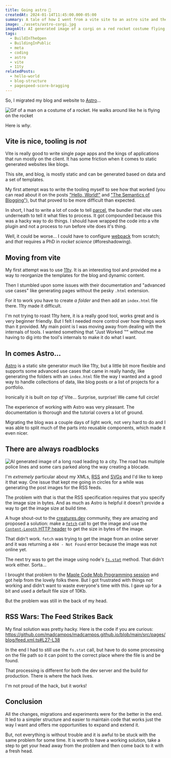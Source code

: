 ```yaml
---
title: Going astro 🚀
createdAt: 2024-01-14T11:45:00.000-05:00
summary: A tale of how I went from a vite site to an astro site and the hurdles along the way.
image: ./assets/astro-corgi.jpg
imageAlt: AI generated image of a corgi on a red rocket costume flying through space with planets and rainbows on the background.
tags:
  - BuildInTheOpen
  - BuildingInPublic
  - meta
  - coding
  - astro
  - vite
  - 11ty
relatedPosts:
  - hello-world
  - blog-structure
  - pagespeed-score-bragging
---
```

So, I migrated my blog and website to [Astro](https://astro.build)...

![Gif of a man on a costume of a rocket. He walks around like he is flying on the rocket](./assets/rocket.gif)

Here is _why_.

## Vite is nice, tooling is _not_

Vite is really good to write single page apps and the kings of applications that run mostly on the client. It has some friction when it comes to static generated websites like blogs.

This site, and blog, is mostly static and can be generated based on data and a set of templates.

My first attempt was to write the tooling myself to see how that worked (you can read about it on the posts ["Hello, World!"](/blog/2023/05/hello-world) and ["The Semantics of Blogging"](/blog/2023/06/blog-structure)), but that proved to be more difficult than expected.

In short, I had to write a lot of code to tell [parcel](https://parceljs.org/), the bundler that vite uses underneath to tell it what files to process. It got compounded because this was a hacky way to do things. I should have wrapped the code into a vite plugin and not a process to run before vite does it's thing.

Well, it could be worse... I could have to configure [webpack](https://webpack.js.org/) from scratch; and _that_ requires a PhD in _rocket science_ (#foreshadowing).

## Moving from vite

My first attempt was to use [11ty](https://www.11ty.dev/). It is an interesting tool and provided me a way to reorganize the templates for the blog and dynamic content.

Then I stumbled upon some issues with their documentation and "advanced use cases" like generating pages without the pesky `.html` extension.

For it to work you have to create _a folder_ and then add an `index.html` file there. 11ty made it difficult.

I'm not trying to roast 11ty here, it is a really good tool, works great and is very beginner friendly. But I felt I needed more control over how things work than it provided. My main point is I was moving away from dealing with the internals of tools. I wanted something that "Just Worked ™" without me having to dig into the tool's internals to make it do what I want.

## In comes Astro...

[Astro](https://astro.build) is a static site generator much like 11ty, but a little bit more flexible and supports some advanced use cases that came in really handy, like generating the folders with an `index.html` file the way I wanted and a good way to handle collections of data, like blog posts or a list of projects for a portfolio.

Ironically it is built _on top of_ Vite... Surprise, surprise! We came full circle!

The experience of working with Astro was very pleasant. The documentation is thorough and the tutorial covers a lot of ground.

Migrating the blog was a couple days of light work, not very hard to do and I was able to split much of the parts into reusable components, which made it even nicer.

## There are always roadblocks

![AI generated image of a long road leading to a city. The road has multiple police lines and some cars parked along the way creating a blocade.](./assets/road-block.jpeg)

I'm _extremely_ particular about my XMLs, [RSS](/blog/2023/06/xml-is-not-dead/) and [SVGs](https://codepen.io/madcampos/pen/NWRdOeW) and I'd like to keep it that way. One issue that kept me going in circles for a while was generating the post images for the RSS feeds.

The problem with that is that the RSS specification requires that you specify the image size in bytes. And as much as Astro is helpful it doesn't provide a way to get the image size at build time.

A huge shout-out to the [creatures.dev](https://creatures.dev) community, they are amazing and proposed a solution: make a [`fetch`](https://developer.mozilla.org/en-US/docs/Web/API/fetch) call to get the image and use the [`Content-Length` HTTP header](https://developer.mozilla.org/en-US/docs/Web/HTTP/Headers/Content-Length) to get the size in bytes of the image.

That didn't work. `fetch` was trying to get the image from an online server and it was returning a `404 - Not Found` error because the image was not online yet.

The next try was to get the image using node's [`fs.stat`](https://nodejs.org/api/fs.html#filehandlestatoptions) method. That didn't work either. Sorta...

I brought that problem to the [Maple Code Mob Programming session](https://www.meetup.com/maple-code/events/298220178/) and got help from the lovely folks there. But I got frustrated with things not working and didn't want to waste everyone's time with this. I gave up for a bit and used a default file size of 10Kb.

But the problem was still in the back of my head.

## RSS Wars: The Feed Strikes Back

My final solution was pretty hacky. Here is the code if you are curious: https://github.com/madcampos/madcampos.github.io/blob/main/src/pages/blog/feed.xml.ts#L27-L38

In the end I had to still use the `fs.stat` call, but have to do some processing on the file path so it can point to the correct place where the file is and be found.

That processing is different for both the dev server and the build for production. There is where the hack lives.

I'm not proud of the hack, but it works!

## Conclusion

All the changes, migrations and experiments were for the better in the end. It led to a simpler structure and easier to maintain code that works just the way I want and offers me opportunities to expand and extend it.

But, not everything is without trouble and it is awful to be stuck with the same problem for some time. It is worth to have a working solution, take a step to get your head away from the problem and then come back to it with a fresh head.
